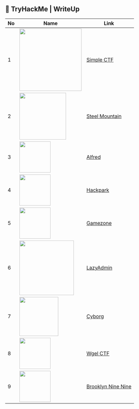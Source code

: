 ## 📝 TryHackMe | WriteUp

|No|Name|Link|
|---|---|---|
|1|<img src="https://tryhackme-images.s3.amazonaws.com/room-icons/f28ade2b51eb7aeeac91002d41f29c47.png" width="200px" align="center">|[Simple CTF](https://github.com/nieshakenzie/TryHackMe-WriteUp/blob/main/WriteUp/Simple%20CTF.md)|
|2|<img src="https://tryhackme-images.s3.amazonaws.com/room-icons/c9030a2b60bb7d1cf4fcb6e5032526d3.jpeg" width="150px" align="center">|[Steel Mountain](https://github.com/nieshakenzie/TryHackMe-WriteUp/blob/main/WriteUp/Steel%20Mountain.md)|
|3|<img src="https://tryhackme-images.s3.amazonaws.com/room-icons/953f1e4a27c7e04130b824ec1bc8e159.png" width="100px" align="center">|[Alfred](https://github.com/nieshakenzie/TryHackMe-WriteUp/blob/main/WriteUp/Alfred.md)|
|4|<img src="https://tryhackme-images.s3.amazonaws.com/room-icons/8c8b2105d74035ca43531681439b457e.png" width="100px" align="center">|[Hackpark](https://github.com/nieshakenzie/TryHackMe-WriteUp/blob/main/WriteUp/HackPark.md)|
|5|<img src="https://tryhackme-images.s3.amazonaws.com/room-icons/f840de8ced2851ef65e39bf9d809751e.jpeg" width="100px" align="center">|[Gamezone](https://github.com/nieshakenzie/TryHackMe-WriteUp/blob/main/WriteUp/GameZone.md)|
|6|<img src="https://user-images.githubusercontent.com/67650329/195119011-2d270548-47a4-4796-9af6-fd6a55fafb0c.jpeg" width="175px" align="center">|[LazyAdmin](https://github.com/nieshakenzie/TryHackMe-WriteUp/blob/main/WriteUp/LazyAdmin.md)|
|7|<img src="https://user-images.githubusercontent.com/67650329/195512816-9ac77bb0-3c7d-4c3e-8665-8a3434876933.jpeg" width="125px" align="center">|[Cyborg](https://github.com/nieshakenzie/TryHackMe-WriteUp/blob/main/WriteUp/Cyborg.md)|
|8|<img src="https://tryhackme-images.s3.amazonaws.com/room-icons/8116d1d52d3a63dd1e7c2e7ddce8a0d5.png" width="100px" align="center">|[Wgel CTF](https://github.com/nieshakenzie/TryHackMe-WriteUp/blob/main/WriteUp/Wgel%20CTF.md)|
|9|<img src="https://user-images.githubusercontent.com/67650329/195988223-40728ede-cd8d-403a-801c-0aa2d239a6c9.jpeg" width="100px" align="center">|[Brooklyn Nine Nine](https://github.com/nieshakenzie/TryHackMe/blob/main/WriteUp/Brooklyn%20Nine%20Nine.md)|
